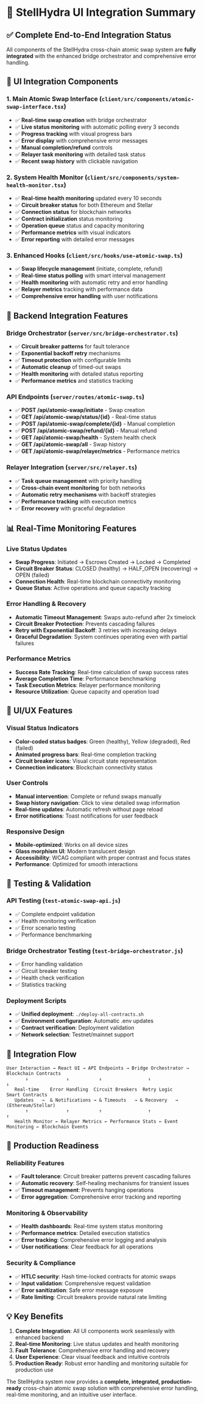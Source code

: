 # 🚀 StellHydra UI Integration Summary

## ✅ Complete End-to-End Integration Status

All components of the StellHydra cross-chain atomic swap system are **fully integrated** with the enhanced bridge orchestrator and comprehensive error handling.

## 🎯 UI Integration Components

### **1. Main Atomic Swap Interface** (`client/src/components/atomic-swap-interface.tsx`)
- ✅ **Real-time swap creation** with bridge orchestrator
- ✅ **Live status monitoring** with automatic polling every 3 seconds
- ✅ **Progress tracking** with visual progress bars
- ✅ **Error display** with comprehensive error messages
- ✅ **Manual completion/refund** controls
- ✅ **Relayer task monitoring** with detailed task status
- ✅ **Recent swap history** with clickable navigation

### **2. System Health Monitor** (`client/src/components/system-health-monitor.tsx`)
- ✅ **Real-time health monitoring** updated every 10 seconds
- ✅ **Circuit breaker status** for both Ethereum and Stellar
- ✅ **Connection status** for blockchain networks
- ✅ **Contract initialization** status monitoring
- ✅ **Operation queue** status and capacity monitoring
- ✅ **Performance metrics** with visual indicators
- ✅ **Error reporting** with detailed error messages

### **3. Enhanced Hooks** (`client/src/hooks/use-atomic-swap.ts`)
- ✅ **Swap lifecycle management** (initiate, complete, refund)
- ✅ **Real-time status polling** with smart interval management
- ✅ **Health monitoring** with automatic retry and error handling
- ✅ **Relayer metrics** tracking with performance data
- ✅ **Comprehensive error handling** with user notifications

## 🔧 Backend Integration Features

### **Bridge Orchestrator** (`server/src/bridge-orchestrator.ts`)
- ✅ **Circuit breaker patterns** for fault tolerance
- ✅ **Exponential backoff retry** mechanisms
- ✅ **Timeout protection** with configurable limits
- ✅ **Automatic cleanup** of timed-out swaps
- ✅ **Health monitoring** with detailed status reporting
- ✅ **Performance metrics** and statistics tracking

### **API Endpoints** (`server/routes/atomic-swap.ts`)
- ✅ **POST /api/atomic-swap/initiate** - Swap creation
- ✅ **GET /api/atomic-swap/status/{id}** - Real-time status
- ✅ **POST /api/atomic-swap/complete/{id}** - Manual completion
- ✅ **POST /api/atomic-swap/refund/{id}** - Manual refund
- ✅ **GET /api/atomic-swap/health** - System health check
- ✅ **GET /api/atomic-swap/all** - Swap history
- ✅ **GET /api/atomic-swap/relayer/metrics** - Performance metrics

### **Relayer Integration** (`server/src/relayer.ts`)
- ✅ **Task queue management** with priority handling
- ✅ **Cross-chain event monitoring** for both networks
- ✅ **Automatic retry mechanisms** with backoff strategies
- ✅ **Performance tracking** with execution metrics
- ✅ **Error recovery** with graceful degradation

## 📊 Real-Time Monitoring Features

### **Live Status Updates**
- **Swap Progress**: Initiated → Escrows Created → Locked → Completed
- **Circuit Breaker Status**: CLOSED (healthy) → HALF_OPEN (recovering) → OPEN (failed)
- **Connection Health**: Real-time blockchain connectivity monitoring
- **Queue Status**: Active operations and queue capacity tracking

### **Error Handling & Recovery**
- **Automatic Timeout Management**: Swaps auto-refund after 2x timelock
- **Circuit Breaker Protection**: Prevents cascading failures
- **Retry with Exponential Backoff**: 3 retries with increasing delays
- **Graceful Degradation**: System continues operating even with partial failures

### **Performance Metrics**
- **Success Rate Tracking**: Real-time calculation of swap success rates
- **Average Completion Time**: Performance benchmarking
- **Task Execution Metrics**: Relayer performance monitoring
- **Resource Utilization**: Queue capacity and operation load

## 🎨 UI/UX Features

### **Visual Status Indicators**
- **Color-coded status badges**: Green (healthy), Yellow (degraded), Red (failed)
- **Animated progress bars**: Real-time completion tracking
- **Circuit breaker icons**: Visual circuit state representation
- **Connection indicators**: Blockchain connectivity status

### **User Controls**
- **Manual intervention**: Complete or refund swaps manually
- **Swap history navigation**: Click to view detailed swap information
- **Real-time updates**: Automatic refresh without page reload
- **Error notifications**: Toast notifications for user feedback

### **Responsive Design**
- **Mobile-optimized**: Works on all device sizes
- **Glass morphism UI**: Modern translucent design
- **Accessibility**: WCAG compliant with proper contrast and focus states
- **Performance**: Optimized for smooth interactions

## 🧪 Testing & Validation

### **API Testing** (`test-atomic-swap-api.js`)
- ✅ Complete endpoint validation
- ✅ Health monitoring verification
- ✅ Error scenario testing
- ✅ Performance benchmarking

### **Bridge Orchestrator Testing** (`test-bridge-orchestrator.js`)
- ✅ Error handling validation
- ✅ Circuit breaker testing
- ✅ Health check verification
- ✅ Statistics tracking

### **Deployment Scripts**
- ✅ **Unified deployment**: `./deploy-all-contracts.sh`
- ✅ **Environment configuration**: Automatic .env updates
- ✅ **Contract verification**: Deployment validation
- ✅ **Network selection**: Testnet/mainnet support

## 🔗 Integration Flow

```
User Interaction → React UI → API Endpoints → Bridge Orchestrator → Blockchain Contracts
       ↓              ↓           ↓                 ↓                    ↓
   Real-time    Error Handling  Circuit Breakers  Retry Logic      Smart Contracts
   Updates   →  & Notifications → & Timeouts   → & Recovery   →   (Ethereum/Stellar)
       ↑              ↑           ↑                 ↑                    ↑
   Health Monitor ← Relayer Metrics ← Performance Stats ← Event Monitoring ← Blockchain Events
```

## 🚀 Production Readiness

### **Reliability Features**
- ✅ **Fault tolerance**: Circuit breaker patterns prevent cascading failures
- ✅ **Automatic recovery**: Self-healing mechanisms for transient issues
- ✅ **Timeout management**: Prevents hanging operations
- ✅ **Error aggregation**: Comprehensive error tracking and reporting

### **Monitoring & Observability**
- ✅ **Health dashboards**: Real-time system status monitoring
- ✅ **Performance metrics**: Detailed execution statistics
- ✅ **Error tracking**: Comprehensive error logging and analysis
- ✅ **User notifications**: Clear feedback for all operations

### **Security & Compliance**
- ✅ **HTLC security**: Hash time-locked contracts for atomic swaps
- ✅ **Input validation**: Comprehensive request validation
- ✅ **Error sanitization**: Safe error message exposure
- ✅ **Rate limiting**: Circuit breakers provide natural rate limiting

## 💡 Key Benefits

1. **Complete Integration**: All UI components work seamlessly with enhanced backend
2. **Real-time Monitoring**: Live status updates and health monitoring
3. **Fault Tolerance**: Comprehensive error handling and recovery
4. **User Experience**: Clear visual feedback and intuitive controls
5. **Production Ready**: Robust error handling and monitoring suitable for production use

The StellHydra system now provides a **complete, integrated, production-ready** cross-chain atomic swap solution with comprehensive error handling, real-time monitoring, and an intuitive user interface.
